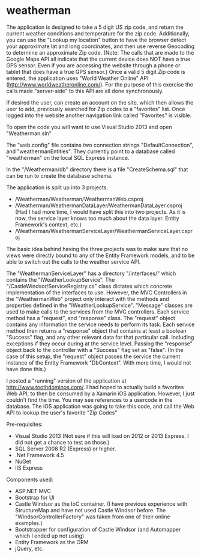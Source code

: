 # weatherman

The application is designed to take a 5 digit US zip code, and return the current weather conditions and temperature for the zip code.   Additionally, you can use the "Lookup my location" button to have the browser detect your approximate lat and long coordinates, and then use reverse Geocoding to determine an approximate Zip code. (Note: The calls that are made to the Google Maps API all indicate that the current device does NOT have a true GPS sensor. Even if you are accessing the website through a phone or tablet that does have a true GPS sensor.)  Once a valid 5 digit Zip code is entered, the application uses "World Weather Online" API (http://www.worldweatheronline.com/). For the purpose of this exercise the calls made "server-side" to this API are all done synchronously.

If desired the user, can create an account on the site, which then allows the user to add, previously searched for Zip codes to a "favorites" list.  Once logged into the website another navigation link called "Favorites" is visible.  


To open the code you will want to use Visual Studio 2013 and open "Weatherman.sln"

The "web.config" file contains two connection strings "DefaultConnection", and "weathermanEntities".  They currently point to a database called "weatherman" on the local SQL Express instance.  

In the "/Weatherman/db" directory there is a file "CreateSchema.sql" that can be run to create the database schema.



The application is split up into 3 projects.  
* /Weatherman/Weatherman/WeathermanWeb.csproj
* /Weatherman/WeathermanDataLayer/WeathermanDataLayer.csproj  (Had I had more time, I would have split this into two projects.  As it is now, the service layer knows too much about the data layer. Entity Framework's context, etc.)
* /Weatherman/WeathermanServiceLayer/WeathermanServiceLayer.csproj


The basic idea behind having the three projects was to make sure that no views were directly bound to any of the Entity Framework models, and to be able to switch out the calls to the weather service API.  

The "WeathermanServiceLayer" has a directory "/interfaces/" which contains the "IWeatherLookupService". The "/CastleWindsor/ServiceRegistry.cs" class dictates which concrete implementation of the interfaces to use.  However, the MVC Controllers in the "WeathermanWeb" project only interact with the methods and properties defined in the "IWeatherLookupService".  "Message" classes are used to make calls to the services from the MVC controllers.  Each service method has a "request", and "response" class.  The "request" object contains any information the service needs to perform its task.  Each service method then returns a "response" object that contains at least a boolean "Success" flag, and any other relevant data for that particular call.  Including exceptions if they occur during at the service level. Passing the "response" object back to the controller with a "Success" flag set as "false".  (In the case of this setup, the "request" object passes the service the current instance of the Entity Framework "DbContext".  With more time, I would not have done this.)


I posted a "running" version of the application at http://www.toothdominos.com/. I had hoped to actually build a favorites Web API, to then be consumed by a Xamarin iOS application. However, I just couldn't find the time.  You may see references to a usercode in the database.  The iOS application was going to take this code, and call the Web API to lookup the user's favorite "Zip Codes"






Pre-requisites:

* Visual Studio 2013 (Not sure if this will load on 2012 or 2013 Express.  I did not get a chance to test on those.)
* SQL Server 2008 R2 (Express) or higher.
* .Net Framework 4.5
* NuGet
* IIS Express


Components used:

* ASP.NET MVC
* Bootstrap for UI
* Castle Windsor as the IoC container. (I have previous experience with StructureMap and have not used Castle Windsor before.  The "WindsorControllerFactory" was taken from one of their online examples.)
* Bootstrapper for configuration of Castle Windsor (and Automapper which I ended up not using)
* Entity Framework as the ORM
* jQuery, etc.









